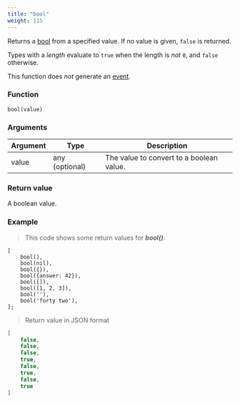 ```yaml
---
title: "bool"
weight: 115
---
```


Returns a [bool](../../data-types/bool) from a specified value.
If no value is given, `false` is returned.

Types with a *length* evaluate to `true` when the length is *not* `0`, and `false` otherwise.

This function does *not* generate an [event](../../overview/events).

### Function

`bool(value)`

### Arguments

Argument | Type | Description
-------- | ---- | -----------
value | any (optional) | The value to convert to a boolean value. 

### Return value

A boolean value.

### Example

> This code shows some return values for ***bool()***:

```thingsdb,json_response
[
    bool(),
    bool(nil),
    bool({}),
    bool({answer: 42}),
    bool([]),
    bool([1, 2, 3]),
    bool(''),
    bool('forty two'),
];
```

> Return value in JSON format

```json
[
    false,
    false,
    false,
    true,
    false,
    true,
    false,
    true
]
```
